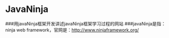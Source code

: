 # JavaNinja
###用javaNinja框架开发讲述javaNinja框架学习过程的网站
###javaNinja是指：ninja web framework，官网是：http://www.ninjaframework.org/
